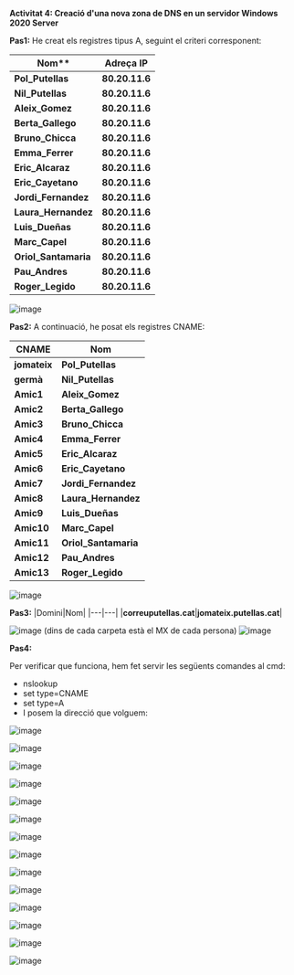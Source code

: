 **Activitat 4: Creació d'una nova zona de DNS en un servidor Windows 2020 Server**

**Pas1:**
He creat els registres tipus A, seguint el criteri corresponent:

|Nom**|**Adreça IP**|
|---|---|
|**Pol_Putellas**|**80.20.11.6**|
|**Nil_Putellas**|**80.20.11.6**|
|**Aleix_Gomez**|**80.20.11.6**|
|**Berta_Gallego**|**80.20.11.6**|
|**Bruno_Chicca**|**80.20.11.6**|
|**Emma_Ferrer**|**80.20.11.6**|
|**Eric_Alcaraz**|**80.20.11.6**|
|**Eric_Cayetano**|**80.20.11.6**|
|**Jordi_Fernandez**|**80.20.11.6**|
|**Laura_Hernandez**|**80.20.11.6**|
|**Luis_Dueñas**|**80.20.11.6**|
|**Marc_Capel**|**80.20.11.6**|
|**Oriol_Santamaria**|**80.20.11.6**|
|**Pau_Andres**|**80.20.11.6**|
|**Roger_Legido**|**80.20.11.6**|
![image](https://github.com/Pol531/-Putellas--mp07-uf01-04-dns-win2020/assets/145341969/5c6ac1c9-8de2-4c94-9677-328d06e60d3c)

**Pas2:**
A continuació, he posat els registres CNAME:

|**CNAME**|Nom |
|---|---|
|**jomateix**|**Pol_Putellas**|
|**germà**|**Nil_Putellas**|
|**Amic1**|**Aleix_Gomez**|
|**Amic2**|**Berta_Gallego**|
|**Amic3**|**Bruno_Chicca**|
|**Amic4**|**Emma_Ferrer**|
|**Amic5**|**Eric_Alcaraz**|
|**Amic6**|**Eric_Cayetano**|
|**Amic7**|**Jordi_Fernandez**|
|**Amic8**|**Laura_Hernandez**|
|**Amic9**|**Luis_Dueñas**|
|**Amic10**|**Marc_Capel**|
|**Amic11**|**Oriol_Santamaria**|
|**Amic12**|**Pau_Andres**|
|**Amic13**|**Roger_Legido**|
![image](https://github.com/Pol531/-Putellas--mp07-uf01-04-dns-win2020/assets/145341969/422d32c5-3407-47ee-8d0b-9ca07053011d)

**Pas3:**
|Domini|Nom|
|---|---|
|**correuputellas.cat**|**jomateix.putellas.cat**|

![image](https://github.com/Pol531/-Putellas--mp07-uf01-04-dns-win2020/assets/145341969/008eebcb-8b64-4181-a27c-26bd8a2b993c)
(dins de cada carpeta està el MX de cada persona)
![image](https://github.com/Pol531/-Putellas--mp07-uf01-04-dns-win2020/assets/145341969/ce4e37bf-e6af-48d4-a0a3-64e60c394792)

**Pas4:**

Per verificar que funciona, hem fet servir les següents comandes al cmd: 

- nslookup
- set type=CNAME
- set type=A
- I posem la direcció que volguem:

![image](https://github.com/Pol531/-Putellas--mp07-uf01-04-dns-win2020/assets/145341969/21f2929c-69a4-432f-a317-86b769c580f2)

![image](https://github.com/Pol531/-Putellas--mp07-uf01-04-dns-win2020/assets/145341969/88f1ff52-8b06-4b6a-82f3-f61f4a318c5d)

![image](https://github.com/Pol531/-Putellas--mp07-uf01-04-dns-win2020/assets/145341969/c06abddb-9f0e-492a-b43b-8b1eade2fd95)

![image](https://github.com/Pol531/-Putellas--mp07-uf01-04-dns-win2020/assets/145341969/e479ac16-b9f3-4369-8666-924b797aa02a)

![image](https://github.com/Pol531/-Putellas--mp07-uf01-04-dns-win2020/assets/145341969/58391160-e5f4-44c4-a7b1-b627333ab39d)

![image](https://github.com/Pol531/-Putellas--mp07-uf01-04-dns-win2020/assets/145341969/9f693ab0-7c23-43a5-aac4-13702f014331)

![image](https://github.com/Pol531/-Putellas--mp07-uf01-04-dns-win2020/assets/145341969/c0725523-c5a7-4483-bfc9-fb00d93569d2)

![image](https://github.com/Pol531/-Putellas--mp07-uf01-04-dns-win2020/assets/145341969/17c15a93-4754-4289-8051-fc05b33c0d33)

![image](https://github.com/Pol531/-Putellas--mp07-uf01-04-dns-win2020/assets/145341969/034df095-040a-47b0-bed9-a4a5d2653f8a)

![image](https://github.com/Pol531/-Putellas--mp07-uf01-04-dns-win2020/assets/145341969/133876c3-9776-4b1a-9917-9ab386fc6c16)

![image](https://github.com/Pol531/-Putellas--mp07-uf01-04-dns-win2020/assets/145341969/e3d588f0-699d-4d1b-b79e-1e31006208cb)

![image](https://github.com/Pol531/-Putellas--mp07-uf01-04-dns-win2020/assets/145341969/4c849c2c-487e-4796-908c-fd1f2b6b5016)

![image](https://github.com/Pol531/-Putellas--mp07-uf01-04-dns-win2020/assets/145341969/21e05dec-cba1-42ac-9c2f-4133625a13a2)

![image](https://github.com/Pol531/-Putellas--mp07-uf01-04-dns-win2020/assets/145341969/93b9656c-ad3e-4147-a4f1-aba902bb507e)
